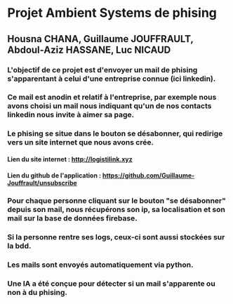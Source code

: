 # Projet Ambient Systems de phising

## Housna CHANA, Guillaume JOUFFRAULT, Abdoul-Aziz HASSANE, Luc NICAUD

### L'objectif de ce projet est d'envoyer un mail de phising s'apparentant à celui d'une entreprise connue (ici linkedin).

### Ce mail est anodin et relatif à l'entreprise, par exemple nous avons choisi un mail nous indiquant qu'un de nos contacts linkedin nous invite à aimer sa page.

### Le phising se situe dans le bouton se désabonner, qui redirige vers un site internet que nous avons crée.

#### Lien du site internet : http://logistilink.xyz

#### Lien du github de l'application : https://github.com/Guillaume-Jouffrault/unsubscribe

### Pour chaque personne cliquant sur le bouton "se désabonner" depuis son mail, nous récupérons son ip, sa localisation et son mail sur la base de données firebase.

### Si la personne rentre ses logs, ceux-ci sont aussi stockées sur la bdd.

### Les mails sont envoyés automatiquement via python.

### Une IA a été conçue pour détecter si un mail s'apparente ou non à du phising.
